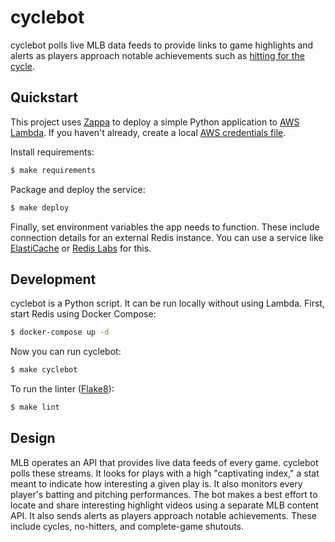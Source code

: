 # cyclebot

cyclebot polls live MLB data feeds to provide links to game highlights and alerts as players approach notable achievements such as [hitting for the cycle](https://en.wikipedia.org/wiki/Hitting_for_the_cycle).

## Quickstart

This project uses [Zappa](https://github.com/Miserlou/Zappa) to deploy a simple Python application to [AWS Lambda](https://aws.amazon.com/lambda/). If you haven't already, create a local [AWS credentials file](https://aws.amazon.com/blogs/security/a-new-and-standardized-way-to-manage-credentials-in-the-aws-sdks/).

Install requirements:

```sh
$ make requirements
```

Package and deploy the service:

```sh
$ make deploy
```

Finally, set environment variables the app needs to function. These include connection details for an external Redis instance. You can use a service like [ElastiCache](https://aws.amazon.com/elasticache/redis/) or [Redis Labs](https://redislabs.com/) for this.

## Development

cyclebot is a Python script. It can be run locally without using Lambda. First, start Redis using Docker Compose:

```sh
$ docker-compose up -d
```

Now you can run cyclebot:

```sh
$ make cyclebot
```

To run the linter ([Flake8](http://flake8.pycqa.org/)):

```sh
$ make lint
```

## Design

MLB operates an API that provides live data feeds of every game. cyclebot polls these streams. It looks for plays with a high "captivating index," a stat meant to indicate how interesting a given play is. It also monitors every player's batting and pitching performances. The bot makes a best effort to locate and share interesting highlight videos using a separate MLB content API. It also sends alerts as players approach notable achievements. These include cycles, no-hitters, and complete-game shutouts.
